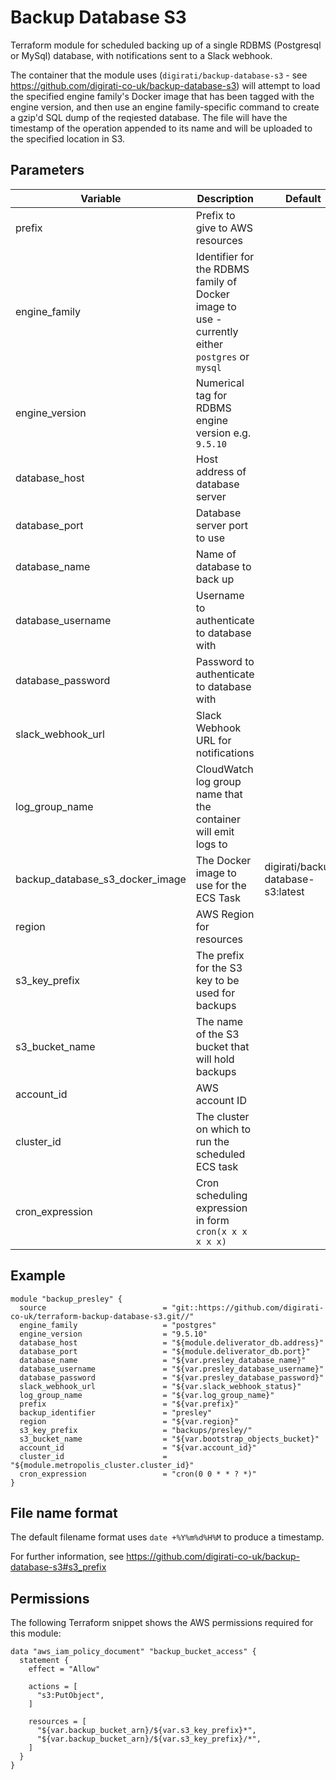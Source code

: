 # Backup Database S3

Terraform module for scheduled backing up of a single RDBMS (Postgresql or MySql) database, with notifications sent to a Slack webhook.

The container that the module uses (`digirati/backup-database-s3` - see https://github.com/digirati-co-uk/backup-database-s3) will attempt to load the specified engine family's Docker image that has been tagged with the engine version, and then use an engine family-specific command to create a gzip'd SQL dump of the reqiested database. The file will have the timestamp of the operation appended to its name and will be uploaded to the specified location in S3.

## Parameters

| Variable                        | Description                                                                                     | Default                            |
|---------------------------------|-------------------------------------------------------------------------------------------------|------------------------------------|
| prefix                          | Prefix to give to AWS resources                                                                 |                                    |
| engine_family                   | Identifier for the RDBMS family of Docker image to use - currently either `postgres` or `mysql` |                                    |
| engine_version                  | Numerical tag for RDBMS engine version e.g. `9.5.10`                                            |                                    |
| database_host                   | Host address of database server                                                                 |                                    |
| database_port                   | Database server port to use                                                                     |                                    |
| database_name                   | Name of database to back up                                                                     |                                    |
| database_username               | Username to authenticate to database with                                                       |                                    |
| database_password               | Password to authenticate to database with                                                       |                                    |
| slack_webhook_url               | Slack Webhook URL for notifications                                                             |                                    |
| log_group_name                  | CloudWatch log group name that the container will emit logs to                                  |                                    |
| backup_database_s3_docker_image | The Docker image to use for the ECS Task                                                        | digirati/backup-database-s3:latest |
| region                          | AWS Region for resources                                                                        |                                    |
| s3_key_prefix                   | The prefix for the S3 key to be used for backups                                                |                                    |
| s3_bucket_name                  | The name of the S3 bucket that will hold backups                                                |                                    |
| account_id                      | AWS account ID                                                                                  |                                    |
| cluster_id                      | The cluster on which to run the scheduled ECS task                                              |                                    |
| cron_expression                 | Cron scheduling expression in form `cron(x x x x x x)`                                          |                                    |

## Example

```
module "backup_presley" {
  source                          = "git::https://github.com/digirati-co-uk/terraform-backup-database-s3.git//"
  engine_family                   = "postgres"
  engine_version                  = "9.5.10"
  database_host                   = "${module.deliverator_db.address}"
  database_port                   = "${module.deliverator_db.port}"
  database_name                   = "${var.presley_database_name}"
  database_username               = "${var.presley_database_username}"
  database_password               = "${var.presley_database_password}"
  slack_webhook_url               = "${var.slack_webhook_status}"
  log_group_name                  = "${var.log_group_name}"
  prefix                          = "${var.prefix}"
  backup_identifier               = "presley"
  region                          = "${var.region}"
  s3_key_prefix                   = "backups/presley/"
  s3_bucket_name                  = "${var.bootstrap_objects_bucket}"
  account_id                      = "${var.account_id}"
  cluster_id                      = "${module.metropolis_cluster.cluster_id}"
  cron_expression                 = "cron(0 0 * * ? *)"
}

```

## File name format

The default filename format uses `date +%Y%m%d%H%M` to produce a timestamp.

For further information, see https://github.com/digirati-co-uk/backup-database-s3#s3_prefix

## Permissions

The following Terraform snippet shows the AWS permissions required for this module:

```
data "aws_iam_policy_document" "backup_bucket_access" {
  statement {
    effect = "Allow"

    actions = [
      "s3:PutObject",
    ]

    resources = [
      "${var.backup_bucket_arn}/${var.s3_key_prefix}*",
      "${var.backup_bucket_arn}/${var.s3_key_prefix}/*",
    ]
  }
}
```
